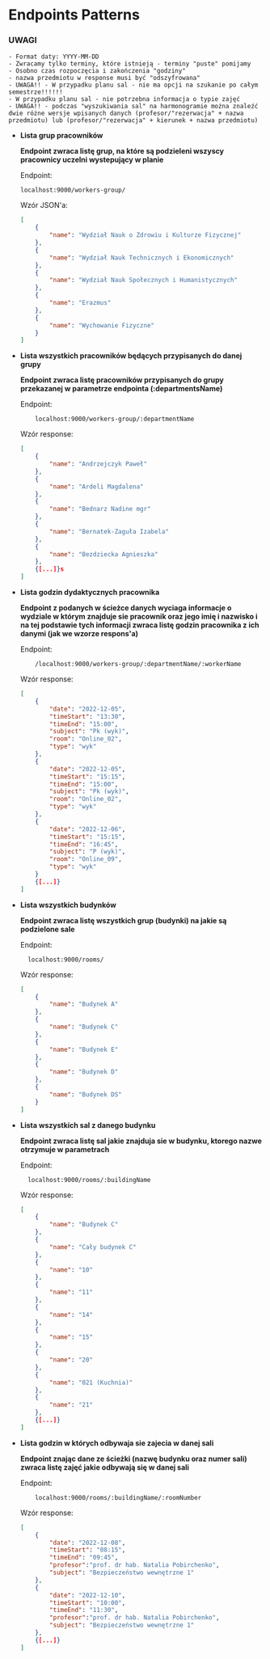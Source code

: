 # Endpoints Patterns

### UWAGI

    - Format daty: YYYY-MM-DD
    - Zwracamy tylko terminy, które istnieją - terminy "puste" pomijamy
    - Osobno czas rozpoczęcia i zakończenia "godziny"
    - nazwa przedmiotu w response musi być "odszyfrowana"
    - UWAGA!! - W przypadku planu sal - nie ma opcji na szukanie po całym semestrze!!!!!!
    - W przypadku planu sal - nie potrzebna informacja o typie zajęć
    - UWAGA!! - podczas "wyszukiwania sal" na harmonogramie można znaleźć dwie różne wersje wpisanych danych (profesor/"rezerwacja" + nazwa przedmiotu) lub (profesor/"rezerwacja" + kierunek + nazwa przedmiotu)

-   **Lista grup pracowników**

    **Endpoint zwraca listę grup, na które są podzieleni wszyscy pracownicy uczelni wystepujący w planie**

    Endpoint:

    ```
    localhost:9000/workers-group/
    ```

    Wzór JSON'a:

    ```json
    [
    	{
    		"name": "Wydział Nauk o Zdrowiu i Kulturze Fizycznej"
    	},
    	{
    		"name": "Wydział Nauk Technicznych i Ekonomicznych"
    	},
    	{
    		"name": "Wydział Nauk Społecznych i Humanistycznych"
    	},
    	{
    		"name": "Erazmus"
    	},
    	{
    		"name": "Wychowanie Fizyczne"
    	}
    ]
    ```

-   **Lista wszystkich pracowników będących przypisanych do danej grupy**

    **Endpoint zwraca listę pracowników przypisanych do grupy przekazanej w parametrze endpointa (:departmentsName)**

    Endpoint:

    ```
        localhost:9000/workers-group/:departmentName
    ```

    Wzór response:

    ```json
    [
    	{
    		"name": "Andrzejczyk Paweł"
    	},
    	{
    		"name": "Ardeli Magdalena"
    	},
    	{
    		"name": "Bednarz Nadine mgr"
    	},
    	{
    		"name": "Bernatek-Zaguła Izabela"
    	},
    	{
    		"name": "Bezdziecka Agnieszka"
    	},
    	{[...]}s
    ]
    ```

-   **Lista godzin dydaktycznych pracownika**

    **Endpoint z podanych w ścieżce danych wyciaga informacje o wydziale w którym znajduje sie pracownik oraz jego imię i nazwisko i na tej podstawie tych informacji zwraca listę godzin pracownika z ich danymi (jak we wzorze respons'a)**

    Endpoint:

    ```
    	/localhost:9000/workers-group/:departmentName/:workerName
    ```

    Wzór response:

    ```json
    [
    	{
    		"date": "2022-12-05",
    		"timeStart": "13:30",
    		"timeEnd": "15:00",
    		"subject": "Pk (wyk)",
    		"room": "Online_02",
    		"type": "wyk"
    	},
    	{
    		"date": "2022-12-05",
    		"timeStart": "15:15",
    		"timeEnd": "15:00",
    		"subject": "Pk (wyk)",
    		"room": "Online_02",
    		"type": "wyk"
    	},
    	{
    		"date": "2022-12-06",
    		"timeStart": "15:15",
    		"timeEnd": "16:45",
    		"subject": "P (wyk)",
    		"room": "Online_09",
    		"type": "wyk"
    	}
    	{[...]}
    ]
    ```

-   **Lista wszystkich budynków**

    **Endpoint zwraca listę wszystkich grup (budynki) na jakie są podzielone sale**

    Endpoint:

    ```
      localhost:9000/rooms/
    ```

    Wzór response:

    ```json
    [
    	{
    		"name": "Budynek A"
    	},
    	{
    		"name": "Budynek C"
    	},
    	{
    		"name": "Budynek E"
    	},
    	{
    		"name": "Budynek D"
    	},
    	{
    		"name": "Budynek DS"
    	}
    ]
    ```

-   **Lista wszystkich sal z danego budynku**

    **Endpoint zwraca listę sal jakie znajduja sie w budynku, ktorego nazwe otrzymuje w parametrach**

    Endpoint:

    ```
      localhost:9000/rooms/:buildingName
    ```

    Wzór response:

    ```json
    [
    	{
    		"name": "Budynek C"
    	},
    	{
    		"name": "Cały budynek C"
    	},
    	{
    		"name": "10"
    	},
    	{
    		"name": "11"
    	},
    	{
    		"name": "14"
    	},
    	{
    		"name": "15"
    	},
    	{
    		"name": "20"
    	},
    	{
    		"name": "021 (Kuchnia)"
    	},
    	{
    		"name": "21"
    	},
    	{[...]}
    ]
    ```

-   **Lista godzin w których odbywaja sie zajecia w danej sali**

    **Endpoint znając dane ze ścieżki (nazwę budynku oraz numer sali) zwraca listę zajęć jakie odbywają się w danej sali**

    Endpoint:

    ```
    	localhost:9000/rooms/:buildingName/:roomNumber
    ```

    Wzór response:

    ```json
    [
    	{
    		"date": "2022-12-08",
    		"timeStart": "08:15",
    		"timeEnd": "09:45",
    		"profesor":"prof. dr hab. Natalia Pobirchenko",
    		"subject": "Bezpieczeństwo wewnętrzne 1"
    	},
    	{
    		"date": "2022-12-10",
    		"timeStart": "10:00",
    		"timeEnd": "11:30",
    		"profesor":"prof. dr hab. Natalia Pobirchenko",
    		"subject": "Bezpieczeństwo wewnętrzne 1"
    	},
    	{[...]}
    ]
    ```
